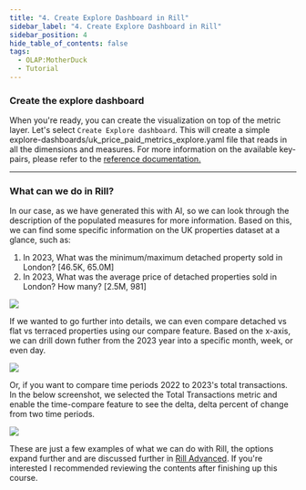 ```yaml
---
title: "4. Create Explore Dashboard in Rill"
sidebar_label: "4. Create Explore Dashboard in Rill"
sidebar_position: 4
hide_table_of_contents: false
tags:
  - OLAP:MotherDuck
  - Tutorial
---
```



### Create the explore dashboard

When you're ready, you can create the visualization on top of the metric layer. Let's select `Create Explore dashboard`. This will create a simple explore-dashboards/uk_price_paid_metrics_explore.yaml file that reads in all the dimensions and measures. For more information on the available key-pairs, please refer to the [reference documentation.](https://docs.rilldata.com/reference/project-files/explore-dashboards)

---

### What can we do in Rill?
In our case, as we have generated this with AI, so we can look through the description of the populated measures for more information. Based on this, we can find some specific information on the UK properties dataset at a glance, such as:

1. In 2023, What was the minimum/maximum detached property sold in London? [46.5K, 65.0M]
2. In 2023, What was the average price of detached properties sold in London? How many? [2.5M, 981]


<img src = '/img/tutorials/ch/2023-london.png' class='rounded-gif' />
<br />

If we wanted to go further into details, we can even compare detached vs flat vs terraced properties using our compare feature. Based on the x-axis, we can drill down futher from the 2023 year into a specific month, week, or even day.


<img src = '/img/tutorials/ch/2023-london-compare.png' class='rounded-gif' />
<br />

Or, if you want to compare time periods 2022 to 2023's total transactions. In the below screenshot, we selected the Total Transactions metric and enable the time-compare feature to see the delta, delta percent of change from two time periods.

<img src = '/img/tutorials/ch/time-compare.png' class='rounded-gif' />
<br />

These are just a few examples of what we can do with Rill, the options expand further and are discussed further in [Rill Advanced](https://docs.rilldata.com/tutorials/rill_learn_200/201_0). If you're interested I recommended reviewing the contents after finishing up this course.